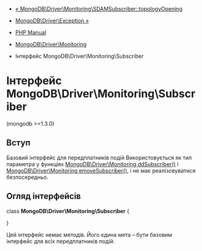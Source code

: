 - [« MongoDB\Driver\Monitoring\SDAMSubscriber::topologyOpening](mongodb-driver-monitoring-sdamsubscriber.topologyopening.md)
- [MongoDB\Driver\Exception »](mongodb.exceptions.md)

- [PHP Manual](index.md)
- [MongoDB\Driver\Monitoring](mongodb.monitoring.md)
- Інтерфейс MongoDB\Driver\Monitoring\Subscriber

# Інтерфейс MongoDB\Driver\Monitoring\Subscriber

(mongodb \>=1.3.0)

## Вступ

Базовий інтерфейс для передплатників подій Використовується як тип
параметра у функціях
[MongoDB\Driver\Monitoring ddSubscriber()](function.mongodb.driver.monitoring.addsubscriber.md)
і
[MongoDB\Driver\Monitoring
emoveSubscriber()](function.mongodb.driver.monitoring.removesubscriber.md),
і не має реалізовуватися безпосередньо.

## Огляд інтерфейсів

class **MongoDB\Driver\Monitoring\Subscriber** {

}

Цей інтерфейс немає методів. Його єдина мета – бути базовим
інтерфейс для всіх передплатників подій.
